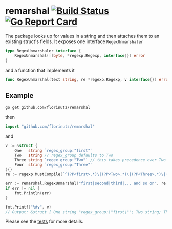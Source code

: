 # remarshal [![Build Status](https://travis-ci.org/florinutz/remarshal.svg?branch=master)](https://travis-ci.org/florinutz/remarshal) [![Go Report Card](https://goreportcard.com/badge/github.com/florinutz/remarshal)](https://goreportcard.com/report/github.com/florinutz/remarshal)

The package looks up for values in a string and then attaches them to an existing struct's fields. It exposes one interface `RegexUnmarshaler`

```go
type RegexUnmarshaler interface {
	RegexUnmarshal([]byte, *regexp.Regexp, interface{}) error
}
```

and a function that implements it

```go
func RegexUnmarshal(text string, re *regexp.Regexp, v interface{}) error
```

## Example
```bash
go get github.com/florinutz/remarshal
```
then
```go
import "github.com/florinutz/remarshal"
```
and
```go
v := &struct {
    One   string `regex_group:"first"`
    Two   string // regex_group defaults to Two
    Three string `regex_group:"Two"` // this takes precedence over Two
    Four  string `regex_group:"Three"`
}{}
re := regexp.MustCompile(`^(?P<first>.*)\|(?P<Two>.*)\|(?P<Three>.*)\|(?P<Last>.*)$`)

err := remarshal.RegexUnmarshal("first|second|third|... and so on", re, v)
if err != nil {
    fmt.Println(err)
}

fmt.Printf("%#v", v)
// Output: &struct { One string "regex_group:\"first\""; Two string; Three string "regex_group:\"Two\""; Four string "regex_group:\"Three\"" }{One:"first", Two:"", Three:"second", Four:"third"}

```

Please see the [tests](https://github.com/florinutz/remarshal/blob/master/remarshal_test.go) for more details.